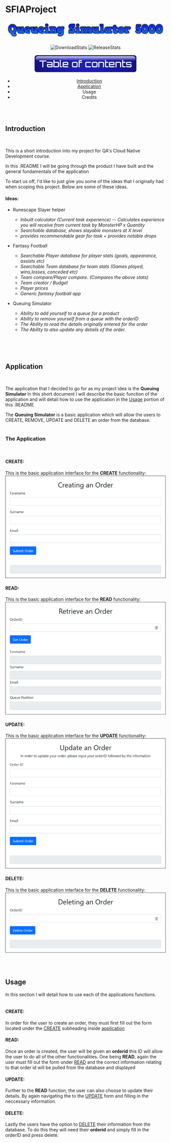 # SFIAProject

<p align="center">
  <img src="images/MainHeader.png" alt="MainBanner">
</p>

<!--- Code for Shields.io buttons --->

<p align="center">
   <img src ="https://img.shields.io/github/downloads/HaychBe/SFIA1Project/total?color=blue&logo=GitHub" alt="DownloadStats"/>
   <img src ="https://img.shields.io/github/v/release/HaychBe/SFIA1Project?color=blue&logo=GitHub&style=flat-square" alt="ReleaseStats"/>
</p>

<p align="center">
  <img src ="images/ToCTitle.png" alt="Table of contents">
</p>

<div align="center">
  <ul>
    <li><a href="#Introduction">Introduction</a></li>
    <li><a href="#Application">Application</a></li>
    <li>Usage</li>
    <li>Credits</li>
  </ul>
</div>

<br>
<br>

<h2 id="Introduction">Introduction</h2>
<br>

This is a short introduction into my project for QA's Cloud Native Development course.

In this .README I will be going through the product I have built and the general fundamentals of the application

To start us off, I'd like to just give you some of the ideas that I originally had when scoping this project. Below are some of these ideas.


#### Ideas:
* Runescape Slayer helper
  * _Inbuilt calculator (Current task experience) -- Calculates experience you will receive from current task by MonsterHP x Quantity_
  * _Searchable database, shows slayable monsters at X level_
  * _provides recommendable gear for task + provides notable drops_

* Fantasy Football
  * _Searchable Player database for player stats (goals, appearance, assists etc)_
  * _Searchable Team database for team stats (Games played, wins,losses, conceded etc)_
  * _Team compare/Player compare. (Compares the above stats)_
  * _Team creator / Budget_
  * _Player prices_
  * _Generic fantasy football app_

* Queuing Simulator
  * _Ability to add yourself to a queue for a product_
  * _Ability to remove yourself from a queue with the orderID_
  * _The Ability to read the details originally entered for the order_
  * _The Ability to also update any details of the order._
 <br>
 <br>
 <br>

<h2 id="Application">Application</h2>
<br>

The application that I decided to go for as my project idea is the **Queuing Simulator** In this short document I will describe the basic function of the application and will detail how to use the application in the <a href="#Usage">Usage</a> portion of this .README

The **Queuing Simulator** is a basic application which will allow the users to CREATE, REMOVE, UPDATE and DELETE an order from the database. 
<br>
<br>

### **The Application**
<br>

<h4 id="CREATE"><b>CREATE:</b></h4>

This is the basic application interface for the **CREATE** functionality:
<img src="images/App/CREATE.png">

<h4 id="READ"><b>READ:</b></h4>

This is the basic application interface for the **READ** functionality:
<img src="images/App/READ.png">

<h4 id="UPDATE"><b>UPDATE:</b></h4>

This is the basic application interface for the **UPDATE** functionality:
<img src="images/App/UPDATE.png">

<h4 id="DELETE"><b>DELETE:</b></h4>

This is the basic application interface for the **DELETE** functionality:
<img src="images/App/DELETE.png">

<br>
<br>

<h2 id="Usage">Usage</h2>

In this section I will detail how to use each of the applications functions.
<br>
<br>

#### **CREATE:**
In order for the user to create an order, they must first fill out the form located under the <a href="#CREATE">CREATE</a> subheading inside <a href="#Application">application</a>


#### **READ:**
Once an order is created, the user will be given an **orderid** this ID will allow the user to do all of the other functionalities. One being **READ**, again the user must fill out the form under <a href="#READ">READ</a> and the correct information relating to that order id will be pulled from the database and displayed


#### **UPDATE:**
Further to the **READ** function, the user can also choose to update their details. By again navigating the to the <a href="#UPDATE">UPDATE</a> form and filling in the neccessary information.

#### **DELETE:**
Lastly the users have the option to <a href="#DELETE">DELETE</a> their information from the database. To do this they will need their **orderid** and simply fill in the orderID and press delete.






